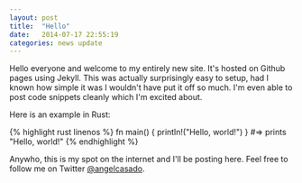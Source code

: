 ```yaml
---
layout: post
title:  "Hello"
date:   2014-07-17 22:55:19
categories: news update
---
```


Hello everyone and welcome to my entirely new site. It's hosted on Github pages using Jekyll. This was actually surprisingly easy to setup, had I known how simple it was I wouldn't have put it off so much. I'm even able to post code snippets cleanly which I'm excited about.

Here is an example in Rust:

{% highlight rust linenos %}
fn main() {
    println!("Hello, world!")
}
#=> prints "Hello, world!"
{% endhighlight %}

Anywho, this is my spot on the internet and I'll be posting here. Feel free to follow me on Twitter [@angelcasado](https://twitter.com/angelcasado).
